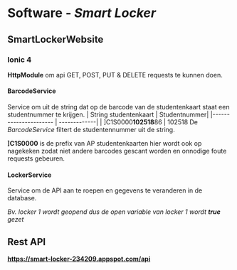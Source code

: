 # Software - *Smart Locker*

## SmartLockerWebsite

### Ionic 4
**HttpModule** om api GET, POST, PUT & DELETE requests te kunnen doen.
#### BarcodeService
Service om uit de string dat op de barcode van de studentenkaart staat een studentnummer te krijgen.
| String studentenkaart | Studentnummer|
|---------------------- | -------------|
| ]C1S0000**102518**86      | 102518
De *BarcodeService* filtert de studentennummer uit de string.

**]C1S0000** is de prefix van AP studentenkaarten hier wordt ook op nagekeken zodat niet andere barcodes gescant worden en onnodige foute requests gebeuren.
#### LockerService
Service om de API aan te roepen en gegevens te veranderen in de database.

*Bv. locker 1 wordt geopend dus de open variable van locker 1 wordt __true__ gezet*
## Rest API
**https://smart-locker-234209.appspot.com/api**